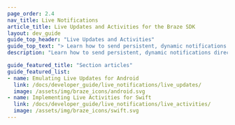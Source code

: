 ```yaml
---
page_order: 2.4
nav_title: Live Notifications
article_title: Live Updates and Activities for the Braze SDK
layout: dev_guide
guide_top_header: "Live Updates and Activities"
guide_top_text: "> Learn how to send persistent, dynamic notifications directly to your users' lock screens, so they can get real-time updates without needing to open your app. For Swift, this is natively supported. While it isn't for Android, you can still emulate the behavior through the Android Braze SDK."
description: "Learn how to send persistent, dynamic notifications directly to your users' lock screens, so they can receive real-time updates without even opening your app."

guide_featured_title: "Section articles"
guide_featured_list:
- name: Emulating Live Updates for Android
  link: /docs/developer_guide/live_notifications/live_updates/
  image: /assets/img/braze_icons/android.svg
- name: Implementing Live Activities for Swift
  link: /docs/developer_guide/live_notifications/live_activities/
  image: /assets/img/braze_icons/swift.svg
---
```

